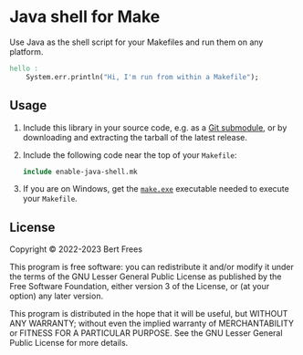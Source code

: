 # Java shell for Make

Use Java as the shell script for your Makefiles and run them on any platform.

```Makefile
hello :
	System.err.println("Hi, I'm run from within a Makefile");
```

## Usage

1. Include this library in your source code, e.g. as a [Git
   submodule](https://git-scm.com/book/en/v2/Git-Tools-Submodules), or
   by downloading and extracting the tarball of the latest release.

2. Include the following code near the top of your `Makefile`:

   ```Makefile
   include enable-java-shell.mk
   ```

3. If you are on Windows, get the
   [`make.exe`](https://github.com/bertfrees/java-shell-for-make/releases/download/make-4.3-p1/make.exe)
   executable needed to execute your `Makefile`.

## License

Copyright © 2022-2023 Bert Frees

This program is free software: you can redistribute it and/or modify it under the terms of the GNU Lesser General Public License as published by the Free Software Foundation, either version 3 of the License, or (at your option) any later version.

This program is distributed in the hope that it will be useful, but WITHOUT ANY WARRANTY; without even the implied warranty of MERCHANTABILITY or FITNESS FOR A PARTICULAR PURPOSE. See the GNU Lesser General Public License for more details.
